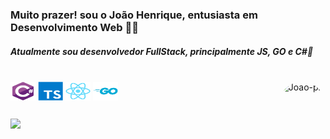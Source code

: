
 
  <div align="left">
  <h3>Muito prazer! sou o João Henrique, entusiasta em Desenvolvimento Web 👩‍💻</h3>
  <h5>Atualmente sou desenvolvedor FullStack, principalmente JS, GO e C#🚀 </h5>
</div>
<div style="display: inline_block"><br>
  <img align="center" alt="Joao-C#" height="30" width="40" src="https://github.com/devicons/devicon/blob/master/icons/csharp/csharp-original.svg">
  <img align="center" alt="Joao-Ts" height="30" width="40" src="https://raw.githubusercontent.com/devicons/devicon/master/icons/typescript/typescript-plain.svg">
  <img align="center" alt="Joao-React" height="30" width="40" src="https://raw.githubusercontent.com/devicons/devicon/master/icons/react/react-original.svg">
  <img align="center" alt="Joao-Angular" height="30" width="40" src="https://github.com/devicons/devicon/blob/master/icons/go/go-original-wordmark.svg">
  <img align="right" alt="Joao-pic" height="150" style="border-radius:50px;" src="https://raw.githubusercontent.com/MicaelliMedeiros/micaellimedeiros/master/image/computer-illustration.png">
</div>
  
  ##
 
<div> 
  <a href="https://www.linkedin.com/in/jo%C3%A3o-henrique-pereira-rodrigues-44b18a15b?trk=contact-info" target="_blank"><img src="https://img.shields.io/badge/-LinkedIn-%230077B5?style=for-the-badge&logo=linkedin&logoColor=white" target="_blank"></a>
 
</div>
